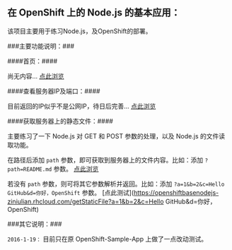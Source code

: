 在 OpenShift 上的 Node.js 的基本应用：
----------

该项目主要用于练习Node.js，及OpenShift的部署。

###主要功能说明：###

####首页：####

尚无内容... [点此浏览](https://openshiftbasenodejs-ziniulian.rhcloud.com)

####查看服务器IP及端口：####

目前返回的IP似乎不是公网IP，待日后完善...  [点此浏览](https://openshiftbasenodejs-ziniulian.rhcloud.com/ipconfig)

####获取服务器上的静态文件：####

主要练习了一下 Node.js 对 GET 和 POST 参数的处理，以及 Node.js 的文件读取功能。

在路径后添加 ` path ` 参数，即可获取到服务器上的文件内容。比如：添加 ` ?path=README.md `  参数。 [点此浏览](https://openshiftbasenodejs-ziniulian.rhcloud.com/getStaticFile?path=README.md)

若没有 ` path ` 参数，则可将其它参数解析并返回。比如：添加 ` ?a=1&b=2&c=Hello GitHub&d=你好，OpenShift ` 参数。 [点此测试](https://openshiftbasenodejs-ziniulian.rhcloud.com/getStaticFile?a=1&b=2&c=Hello GitHub&d=你好，OpenShift)


###其它说明：###

` 2016-1-19： ` 目前只在原 OpenShift-Sample-App 上做了一点改动测试。
